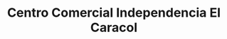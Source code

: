 ---
title: "Centro Comercial Independencia El Caracol"
url: /zaragoza/centro-comercial-independencia-el-caracol/
shop: Einkaufszentrum
---